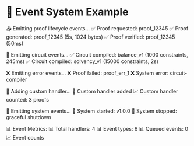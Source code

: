🎯 Event System Example
======================

📤 Emitting proof lifecycle events...
   ✅ Proof requested: proof_12345
   ✅ Proof generated: proof_12345 (5s, 1024 bytes)
   ✅ Proof verified: proof_12345 (50ms)

🔧 Emitting circuit events...
   ✅ Circuit compiled: balance_v1 (1000 constraints, 245ms)
   ✅ Circuit compiled: solvency_v1 (15000 constraints, 2s)

❌ Emitting error events...
   ❌ Proof failed: proof_err_1
   ❌ System error: circuit-compiler

🔌 Adding custom handler...
   🔌 Custom handler added
   📈 Custom handler counted: 3 proofs

🚀 Emitting system events...
   🚀 System started: v1.0.0
   🛑 System stopped: graceful shutdown

📊 Event Metrics:
   📊 Total handlers: 4
   📊 Event types: 6
   📊 Queued events: 0
   📈 Event counts